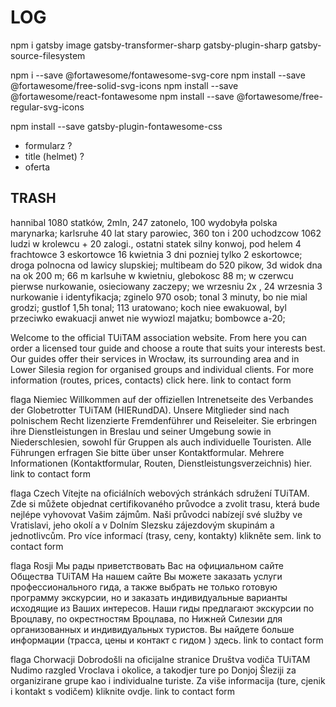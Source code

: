 # LOG

npm i gatsby image gatsby-transformer-sharp gatsby-plugin-sharp gatsby-source-filesystem

npm i --save @fortawesome/fontawesome-svg-core
  npm install --save @fortawesome/free-solid-svg-icons
  npm install --save @fortawesome/react-fontawesome
  npm install --save @fortawesome/free-regular-svg-icons
  
  npm install --save gatsby-plugin-fontawesome-css

- formularz ?
- title (helmet) ?
- oferta

<link rel="icon" type="image/png" href="http://example.com/myicon.png">


## TRASH

 <section>
          <p>
            hannibal 1080 statków, 2mln, 247 zatonelo, 100 wydobyła polska
            marynarka; karlsruhe 40 lat stary parowiec, 360 ton i 200 uchodzcow
            1062 ludzi w krolewcu + 20 zalogi., ostatni statek silny konwoj, pod
            helem 4 frachtowce 3 eskortowce 16 kwietnia 3 dni pozniej tylko 2
            eskortowce; droga polnocna od lawicy slupskiej; multibeam do 520
            pikow, 3d widok dna na ok 200 m; 66 m karlsuhe w kwietniu, glebokosc
            88 m; w czerwcu pierwse nurkowanie, osieciowany zaczepy; we wrzesniu
            2x , 24 wrzesnia 3 nurkowanie i identyfikacja; zginelo 970 osob;
            tonal 3 minuty, bo nie mial grodzi; gustlof 1,5h tonal; 113
            uratowano; koch niee ewakuowal, byl przeciwko ewakuacji anwet nie
            wywiozl majatku; bombowce a-20;
          </p>
        </section>
<p>Welcome to the official TUiTAM association website. From here you can order a licensed tour guide and choose a route that suits your interests best. Our guides offer their services in Wrocław, its surrounding area and in Lower Silesia region for organised groups and individual clients. For more information (routes, prices, contacts) click here. link to contact form

flaga Niemiec
Willkommen auf der offiziellen Intrenetseite des Verbandes der Globetrotter TUiTAM (HIERundDA). Unsere Mitglieder sind nach polnischem Recht lizenzierte Fremdenführer und Reiseleiter. Sie erbringen ihre Dienstleistungen in Breslau und seiner Umgebung sowie in Niederschlesien, sowohl für Gruppen als auch individuelle Touristen. Alle Führungen erfragen Sie bitte über unser Kontaktformular. Mehrere Informationen (Kontaktformular, Routen, Dienstleistungsverzeichnis) hier. link to contact form

flaga Czech
Vítejte na oficiálních webových stránkách sdružení TUiTAM. Zde si můžete objednat certifikovaného průvodce a zvolit trasu, která bude nejlépe vyhovovat Vašim zájmům. Naši průvodci nabízejí své služby ve Vratislavi, jeho okolí a v Dolním Slezsku zájezdovým skupinám a jednotlivcům. Pro více informací (trasy, ceny, kontakty) klikněte sem. link to contact form

flaga Rosji
Мы рады приветствовать Вас на официальном сайте Общества TUiTAM На нашем сайте Вы можете заказать услуги профессионального гида, а также выбрать не только готовую программу экскурсии, но и заказать индивидуальные варианты исходящие из Ваших интересов. Наши гиды предлагают экскурсии по Вроцлаву, по окрестностям Вроцлава, по Нижней Силезии для организованных и индивидуальных туристов. Вы найдете больше информации (трасса, цены и контакт с гидом ) здесь. link to contact form

flaga Chorwacji
Dobrodošli na oficijalne stranice Društva vodiča TUiTAM Nudimo razgled Vroclava i okolice, a takodjer ture po Donjoj Šleziji za organizirane grupe kao i individualne turiste. Za više informacija (ture, cjenik i kontakt s vodičem) kliknite ovdje. link to contact form</p>